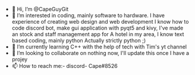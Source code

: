 - 👋 Hi, I’m @CapeGuyGit
- 👀 I’m interested in coding, mainly software to hardware. I have experience of creating web design and web development 
I know how to code discord bot, make gui application with pyqt5 and kivy, I've made an stock and staff management app for 
A hotel in my area, I know text based coding, mainly python
Actually strictly python ;)
- 🌱 I’m currently learning C++ with the help of tech with Tim's yt channel
- 💞️ I’m looking to collaborate on nothing now, I'll update this once I have a projey
- 📫 How to reach me:- discord- Cape#8526

<!---
CapeGuyGit/CapeGuyGit is a ✨ special ✨ repository because its `README.md` (this file) appears on your GitHub profile.
You can click the Preview link to take a look at your changes.
--->
